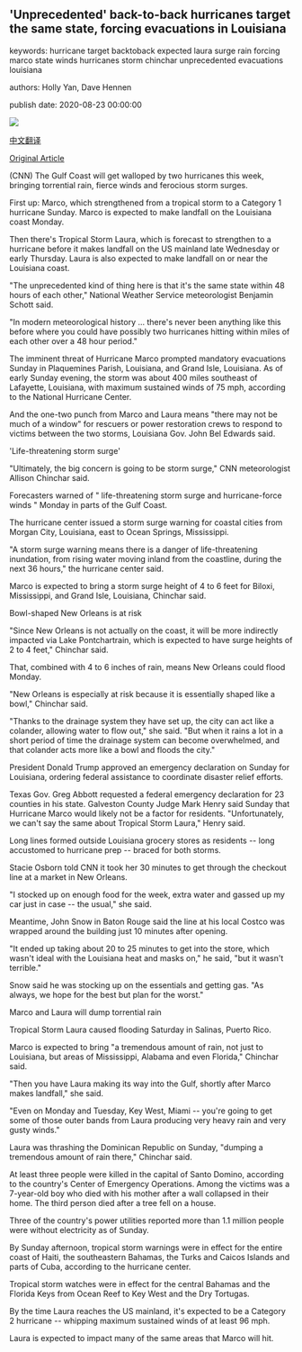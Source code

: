 ## 'Unprecedented' back-to-back hurricanes target the same state, forcing evacuations in Louisiana

keywords: hurricane target backtoback expected laura surge rain forcing marco state winds hurricanes storm chinchar unprecedented evacuations louisiana

authors: Holly Yan, Dave Hennen

publish date: 2020-08-23 00:00:00

![](https://cdn.cnn.com/cnnnext/dam/assets/200823080215-01-us-weather-marco-laura-super-tease.jpg)

[中文翻译](%27Unprecedented%27%20back-to-back%20hurricanes%20target%20the%20same%20state%2C%20forcing%20evacuations%20in%20Louisiana_zh.md)

[Original Article](https://edition.cnn.com/2020/08/23/weather/marco-laura-gulf-coast-weather-forecast-sunday/index.html)

(CNN) The Gulf Coast will get walloped by two hurricanes this week, bringing torrential rain, fierce winds and ferocious storm surges.

First up: Marco, which strengthened from a tropical storm to a Category 1 hurricane Sunday. Marco is expected to make landfall on the Louisiana coast Monday.

Then there's Tropical Storm Laura, which is forecast to strengthen to a hurricane before it makes landfall on the US mainland late Wednesday or early Thursday. Laura is also expected to make landfall on or near the Louisiana coast.

"The unprecedented kind of thing here is that it's the same state within 48 hours of each other," National Weather Service meteorologist Benjamin Schott said.

"In modern meteorological history ... there's never been anything like this before where you could have possibly two hurricanes hitting within miles of each other over a 48 hour period."

The imminent threat of Hurricane Marco prompted mandatory evacuations Sunday in Plaquemines Parish, Louisiana, and Grand Isle, Louisiana. As of early Sunday evening, the storm was about 400 miles southeast of Lafayette, Louisiana, with maximum sustained winds of 75 mph, according to the National Hurricane Center.

And the one-two punch from Marco and Laura means "there may not be much of a window" for rescuers or power restoration crews to respond to victims between the two storms, Louisiana Gov. John Bel Edwards said.

'Life-threatening storm surge'

"Ultimately, the big concern is going to be storm surge," CNN meteorologist Allison Chinchar said.

Forecasters warned of " life-threatening storm surge and hurricane-force winds " Monday in parts of the Gulf Coast.

The hurricane center issued a storm surge warning for coastal cities from Morgan City, Louisiana, east to Ocean Springs, Mississippi.

"A storm surge warning means there is a danger of life-threatening inundation, from rising water moving inland from the coastline, during the next 36 hours," the hurricane center said.

Marco is expected to bring a storm surge height of 4 to 6 feet for Biloxi, Mississippi, and Grand Isle, Louisiana, Chinchar said.

Bowl-shaped New Orleans is at risk

"Since New Orleans is not actually on the coast, it will be more indirectly impacted via Lake Pontchartrain, which is expected to have surge heights of 2 to 4 feet," Chinchar said.

That, combined with 4 to 6 inches of rain, means New Orleans could flood Monday.

"New Orleans is especially at risk because it is essentially shaped like a bowl," Chinchar said.

"Thanks to the drainage system they have set up, the city can act like a colander, allowing water to flow out," she said. "But when it rains a lot in a short period of time the drainage system can become overwhelmed, and that colander acts more like a bowl and floods the city."

President Donald Trump approved an emergency declaration on Sunday for Louisiana, ordering federal assistance to coordinate disaster relief efforts.

Texas Gov. Greg Abbott requested a federal emergency declaration for 23 counties in his state. Galveston County Judge Mark Henry said Sunday that Hurricane Marco would likely not be a factor for residents. "Unfortunately, we can't say the same about Tropical Storm Laura," Henry said.

Long lines formed outside Louisiana grocery stores as residents -- long accustomed to hurricane prep -- braced for both storms.

Stacie Osborn told CNN it took her 30 minutes to get through the checkout line at a market in New Orleans.

"I stocked up on enough food for the week, extra water and gassed up my car just in case -- the usual," she said.

Meantime, John Snow in Baton Rouge said the line at his local Costco was wrapped around the building just 10 minutes after opening.

"It ended up taking about 20 to 25 minutes to get into the store, which wasn't ideal with the Louisiana heat and masks on," he said, "but it wasn't terrible."

Snow said he was stocking up on the essentials and getting gas. "As always, we hope for the best but plan for the worst."

Marco and Laura will dump torrential rain

Tropical Storm Laura caused flooding Saturday in Salinas, Puerto Rico.

Marco is expected to bring "a tremendous amount of rain, not just to Louisiana, but areas of Mississippi, Alabama and even Florida," Chinchar said.

"Then you have Laura making its way into the Gulf, shortly after Marco makes landfall," she said.

"Even on Monday and Tuesday, Key West, Miami -- you're going to get some of those outer bands from Laura producing very heavy rain and very gusty winds."

Laura was thrashing the Dominican Republic on Sunday, "dumping a tremendous amount of rain there," Chinchar said.

At least three people were killed in the capital of Santo Domino, according to the country's Center of Emergency Operations. Among the victims was a 7-year-old boy who died with his mother after a wall collapsed in their home. The third person died after a tree fell on a house.

Three of the country's power utilities reported more than 1.1 million people were without electricity as of Sunday.

By Sunday afternoon, tropical storm warnings were in effect for the entire coast of Haiti, the southeastern Bahamas, the Turks and Caicos Islands and parts of Cuba, according to the hurricane center.

Tropical storm watches were in effect for the central Bahamas and the Florida Keys from Ocean Reef to Key West and the Dry Tortugas.

By the time Laura reaches the US mainland, it's expected to be a Category 2 hurricane -- whipping maximum sustained winds of at least 96 mph.

Laura is expected to impact many of the same areas that Marco will hit.